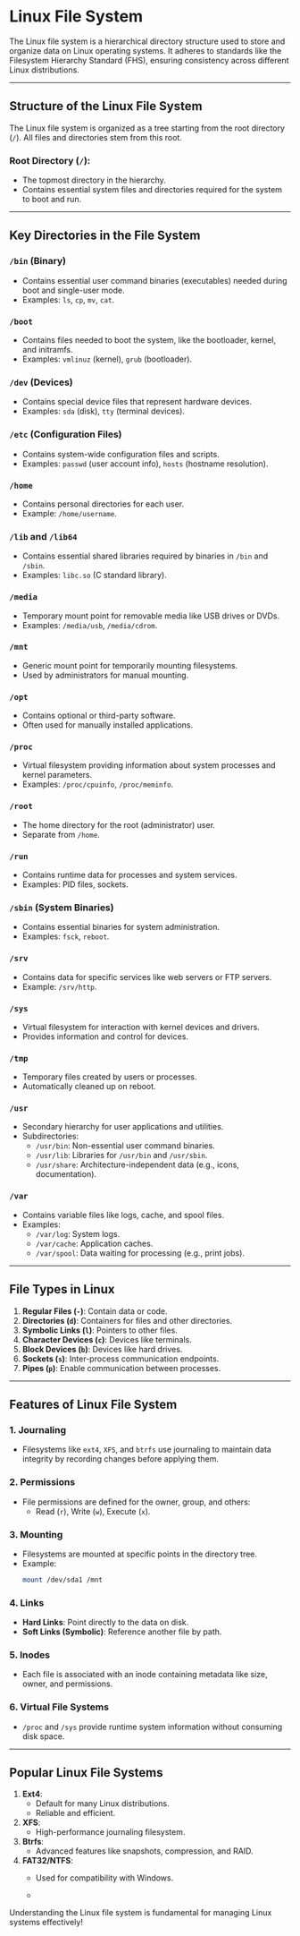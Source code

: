 # Linux File System

The Linux file system is a hierarchical directory structure used to store and organize data on Linux operating systems. It adheres to standards like the Filesystem Hierarchy Standard (FHS), ensuring consistency across different Linux distributions.

---

## Structure of the Linux File System
The Linux file system is organized as a tree starting from the root directory (`/`). All files and directories stem from this root.

### **Root Directory (`/`):**
- The topmost directory in the hierarchy.
- Contains essential system files and directories required for the system to boot and run.

---

## Key Directories in the File System

### **`/bin` (Binary)**
- Contains essential user command binaries (executables) needed during boot and single-user mode.
- Examples: `ls`, `cp`, `mv`, `cat`.

### **`/boot`**
- Contains files needed to boot the system, like the bootloader, kernel, and initramfs.
- Examples: `vmlinuz` (kernel), `grub` (bootloader).

### **`/dev` (Devices)**
- Contains special device files that represent hardware devices.
- Examples: `sda` (disk), `tty` (terminal devices).

### **`/etc` (Configuration Files)**
- Contains system-wide configuration files and scripts.
- Examples: `passwd` (user account info), `hosts` (hostname resolution).

### **`/home`**
- Contains personal directories for each user.
- Example: `/home/username`.

### **`/lib` and `/lib64`**
- Contains essential shared libraries required by binaries in `/bin` and `/sbin`.
- Examples: `libc.so` (C standard library).

### **`/media`**
- Temporary mount point for removable media like USB drives or DVDs.
- Examples: `/media/usb`, `/media/cdrom`.

### **`/mnt`**
- Generic mount point for temporarily mounting filesystems.
- Used by administrators for manual mounting.

### **`/opt`**
- Contains optional or third-party software.
- Often used for manually installed applications.

### **`/proc`**
- Virtual filesystem providing information about system processes and kernel parameters.
- Examples: `/proc/cpuinfo`, `/proc/meminfo`.

### **`/root`**
- The home directory for the root (administrator) user.
- Separate from `/home`.

### **`/run`**
- Contains runtime data for processes and system services.
- Examples: PID files, sockets.

### **`/sbin` (System Binaries)**
- Contains essential binaries for system administration.
- Examples: `fsck`, `reboot`.

### **`/srv`**
- Contains data for specific services like web servers or FTP servers.
- Example: `/srv/http`.

### **`/sys`**
- Virtual filesystem for interaction with kernel devices and drivers.
- Provides information and control for devices.

### **`/tmp`**
- Temporary files created by users or processes.
- Automatically cleaned up on reboot.

### **`/usr`**
- Secondary hierarchy for user applications and utilities.
- Subdirectories:
  - `/usr/bin`: Non-essential user command binaries.
  - `/usr/lib`: Libraries for `/usr/bin` and `/usr/sbin`.
  - `/usr/share`: Architecture-independent data (e.g., icons, documentation).

### **`/var`**
- Contains variable files like logs, cache, and spool files.
- Examples:
  - `/var/log`: System logs.
  - `/var/cache`: Application caches.
  - `/var/spool`: Data waiting for processing (e.g., print jobs).

---

## File Types in Linux
1. **Regular Files (`-`)**: Contain data or code.
2. **Directories (`d`)**: Containers for files and other directories.
3. **Symbolic Links (`l`)**: Pointers to other files.
4. **Character Devices (`c`)**: Devices like terminals.
5. **Block Devices (`b`)**: Devices like hard drives.
6. **Sockets (`s`)**: Inter-process communication endpoints.
7. **Pipes (`p`)**: Enable communication between processes.

---

## Features of Linux File System

### **1. Journaling**
- Filesystems like `ext4`, `XFS`, and `btrfs` use journaling to maintain data integrity by recording changes before applying them.

### **2. Permissions**
- File permissions are defined for the owner, group, and others:
  - Read (`r`), Write (`w`), Execute (`x`).

### **3. Mounting**
- Filesystems are mounted at specific points in the directory tree.
- Example:
  ```bash
  mount /dev/sda1 /mnt
  ```

### **4. Links**
- **Hard Links**: Point directly to the data on disk.
- **Soft Links (Symbolic)**: Reference another file by path.

### **5. Inodes**
- Each file is associated with an inode containing metadata like size, owner, and permissions.

### **6. Virtual File Systems**
- `/proc` and `/sys` provide runtime system information without consuming disk space.

---

## Popular Linux File Systems
1. **Ext4**:
   - Default for many Linux distributions.
   - Reliable and efficient.
2. **XFS**:
   - High-performance journaling filesystem.
3. **Btrfs**:
   - Advanced features like snapshots, compression, and RAID.
4. **FAT32/NTFS**:
   - Used for compatibility with Windows.
  
   - 
Understanding the Linux file system is fundamental for managing Linux systems effectively!

